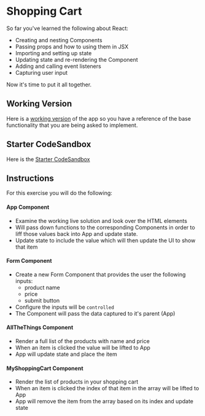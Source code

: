 # Shopping Cart

So far you've learned the following about React:

- Creating and nesting Components
- Passing props and how to using them in JSX
- Importing and setting up state
- Updating state and re-rendering the Component
- Adding and calling event listeners
- Capturing user input

Now it's time to put it all together. 

## Working Version
Here is a [working version](https://cmix9.csb.app/) of the app so you have a reference of the base functionality that you are being asked to implement. 

## Starter CodeSandbox
<!-- Here is our [Starter CodeSandbox](https://codesandbox.io/s/react-shopping-cart-solution-1prws?file=/src/App.js) -->
Here is the [Starter CodeSandbox](https://codesandbox.io/s/react-shopping-cart-starter-e2km4)

## Instructions
For this exercise you will do the following:

#### App Component
- Examine the working live solution and look over the HTML elements
- Will pass down functions to the corresponding Components in order to liff those values back into App and update state. 
- Update state to include the value which will then update the UI to show that item

#### Form Component

- Create a new Form Component that provides the user the following inputs:
  - product name
  - price
  - submit button
- Configure the inputs will be `controlled`
- The Component will pass the data captured to it's parent (App)

#### AllTheThings Component

- Render a full list of the products with name and price
- When an item is clicked the value will be lifted to App
- App will update state and place the item 

#### MyShoppingCart Component

- Render the list of products in your shopping cart
- When an item is clicked the index of that item in the array will be lifted to App
- App will remove the item from the array based on its index and update state
